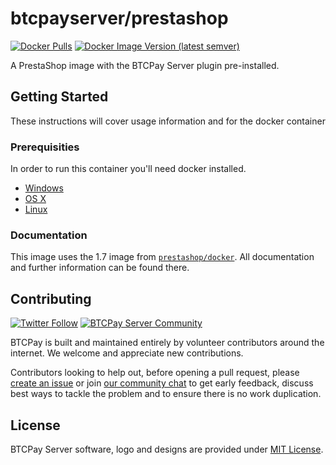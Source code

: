 # btcpayserver/prestashop

[![Docker Pulls](https://img.shields.io/docker/pulls/btcpayserver/prestashop?style=flat-square)](https://hub.docker.com/repository/docker/btcpayserver/prestashop)
[![Docker Image Version (latest semver)](https://img.shields.io/docker/v/btcpayserver/prestashop?sort=semver&style=flat-square)](https://hub.docker.com/repository/docker/btcpayserver/prestashop)

A PrestaShop image with the BTCPay Server plugin pre-installed.

## Getting Started

These instructions will cover usage information and for the docker container 

### Prerequisities

In order to run this container you'll need docker installed.

* [Windows](https://docs.docker.com/windows/started)
* [OS X](https://docs.docker.com/mac/started/)
* [Linux](https://docs.docker.com/linux/started/)

### Documentation

This image uses the 1.7 image from [`prestashop/docker`](https://github.com/prestashop/docker). All documentation and further information can be found there.

## Contributing

[![Twitter Follow](https://img.shields.io/twitter/follow/btcpayserver?color=brightgreen&label=Follow%20%40BTCPayServer&style=flat-square)](https://twitter.com/btcpayserver)
[![BTCPay Server Community](https://img.shields.io/badge/chat-mattermost-brightgreen?style=flat-square)](https://chat.btcpayserver.org/btcpayserver)

BTCPay is built and maintained entirely by volunteer contributors around the internet. We welcome and appreciate new contributions.

Contributors looking to help out, before opening a pull request, please [create an issue](https://github.com/btcpayserver/prestashop-plugin/issues/new/choose) 
or join [our community chat](https://chat.btcpayserver.org) to get early feedback, discuss best ways to tackle the problem and to ensure there is no work duplication.

## License

BTCPay Server software, logo and designs are provided under [MIT License](LICENSE).
